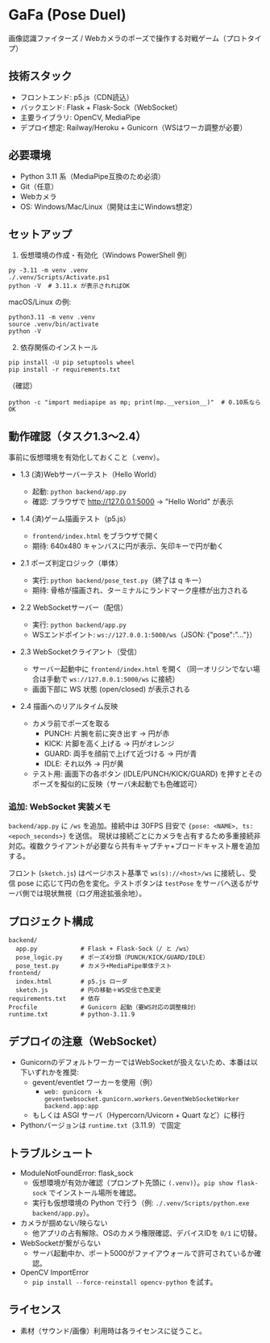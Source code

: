 # GaFa (Pose Duel)
画像認識ファイターズ / Webカメラのポーズで操作する対戦ゲーム（プロトタイプ）

## 技術スタック
- フロントエンド: p5.js（CDN読込）
- バックエンド: Flask + Flask-Sock（WebSocket）
- 主要ライブラリ: OpenCV, MediaPipe
- デプロイ想定: Railway/Heroku + Gunicorn（WSはワーカ調整が必要）

## 必要環境
- Python 3.11 系（MediaPipe互換のため必須）
- Git（任意）
- Webカメラ
- OS: Windows/Mac/Linux（開発は主にWindows想定）

## セットアップ
1) 仮想環境の作成・有効化（Windows PowerShell 例）
```
py -3.11 -m venv .venv
./.venv/Scripts/Activate.ps1
python -V  # 3.11.x が表示されればOK
```
macOS/Linux の例:
```
python3.11 -m venv .venv
source .venv/bin/activate
python -V
```

2) 依存関係のインストール
```
pip install -U pip setuptools wheel
pip install -r requirements.txt
```
（確認）
```
python -c "import mediapipe as mp; print(mp.__version__)"  # 0.10系ならOK
```

## 動作確認（タスク1.3〜2.4）
事前に仮想環境を有効化しておくこと（.venv）。

- 1.3 (済)Webサーバーテスト（Hello World）
  - 起動: `python backend/app.py`
  - 確認: ブラウザで http://127.0.0.1:5000 → "Hello World" が表示

- 1.4 (済)ゲーム描画テスト（p5.js）
  - `frontend/index.html` をブラウザで開く
  - 期待: 640x480 キャンバスに円が表示、矢印キーで円が動く

- 2.1 ポーズ判定ロジック（単体）
  - 実行: `python backend/pose_test.py`（終了は q キー）
  - 期待: 骨格が描画され、ターミナルにランドマーク座標が出力される

- 2.2 WebSocketサーバー（配信）
  - 実行: `python backend/app.py`
  - WSエンドポイント: `ws://127.0.0.1:5000/ws`（JSON: {"pose":"..."}）

- 2.3 WebSocketクライアント（受信）
  - サーバー起動中に `frontend/index.html` を開く（同一オリジンでない場合は手動で `ws://127.0.0.1:5000/ws` に接続）
  - 画面下部に WS 状態 (open/closed) が表示される

- 2.4 描画へのリアルタイム反映
  - カメラ前でポーズを取る
    - PUNCH: 片腕を前に突き出す → 円が赤
    - KICK: 片脚を高く上げる → 円がオレンジ
    - GUARD: 両手を顔前で上げて近づける → 円が青
    - IDLE: それ以外 → 円が黄
  - テスト用: 画面下の各ボタン (IDLE/PUNCH/KICK/GUARD) を押すとそのポーズを擬似的に反映（サーバ未起動でも色確認可）

### 追加: WebSocket 実装メモ
`backend/app.py` に `/ws` を追加。接続中は 30FPS 目安で `{pose: <NAME>, ts: <epoch_seconds>}` を送信。
現状は接続ごとにカメラを占有するため多重接続非対応。複数クライアントが必要なら共有キャプチャ+ブロードキャスト層を追加する。

フロント (`sketch.js`) はページホスト基準で `ws(s)://<host>/ws` に接続し、受信 pose に応じて円の色を変化。テストボタンは `testPose` をサーバへ送るがサーバ側では現状無視（ログ用途拡張余地）。

## プロジェクト構成
```
backend/
  app.py            # Flask + Flask-Sock（/ と /ws）
  pose_logic.py     # ポーズ4分類（PUNCH/KICK/GUARD/IDLE）
  pose_test.py      # カメラ+MediaPipe単体テスト
frontend/
  index.html        # p5.js ローダ
  sketch.js         # 円の移動＋WS受信で色変更
requirements.txt    # 依存
Procfile            # Gunicorn 起動（要WS対応の調整検討）
runtime.txt         # python-3.11.9
```

## デプロイの注意（WebSocket）
- GunicornのデフォルトワーカーではWebSocketが扱えないため、本番は以下いずれかを推奨:
  - gevent/eventlet ワーカーを使用（例）
    - `web: gunicorn -k geventwebsocket.gunicorn.workers.GeventWebSocketWorker backend.app:app`
  - もしくは ASGI サーバ（Hypercorn/Uvicorn + Quart など）に移行
- Pythonバージョンは `runtime.txt`（3.11.9）で固定

## トラブルシュート
- ModuleNotFoundError: flask_sock
  - 仮想環境が有効か確認（プロンプト先頭に `(.venv)`）。`pip show flask-sock` でインストール場所を確認。
  - 実行も仮想環境の Python で行う（例: `./.venv/Scripts/python.exe backend/app.py`）。
- カメラが掴めない/映らない
  - 他アプリの占有解除、OSのカメラ権限確認、デバイスIDを `0/1` に切替。
- WebSocketが繋がらない
  - サーバ起動中か、ポート5000がファイアウォールで許可されているか確認。
- OpenCV ImportError
  - `pip install --force-reinstall opencv-python` を試す。

## ライセンス
- 素材（サウンド/画像）利用時は各ライセンスに従うこと。
